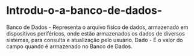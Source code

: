 # Introdu-o-a-banco-de-dados-
Banco de Dados - Representa o arquivo físico de dados, armazenado em dispositivos periféricos, onde estão armazenados os dados de diversos sistemas, para consulta e atualização pelo usuário. Dado - É o valor do campo quando é armazenado no Banco de Dados.
